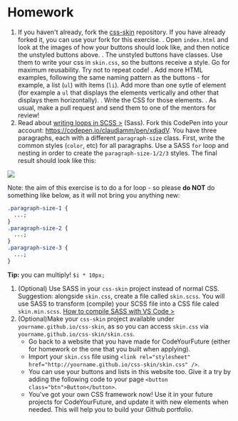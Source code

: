 # Homework

1. If you haven't already, fork the
   [css-skin](https://github.com/Code-Your-Future/css-skin) repository. If you
   have already forked it, you can use your fork for this exercise. . Open
   `index.html` and look at the images of how your buttons should look like, and
   then notice the unstyled buttons above. . The unstyled buttons have classes.
   Use them to write your css in `skin.css`, so the buttons receive a style. Go
   for maximum reusability. Try not to repeat code! . Add more HTML examples,
   following the same naming pattern as the buttons - for example, a list (`ul`)
   with items (`li`). Add more than one sytle of element (for example a `ul`
   that displays the elements vertically and other that displays them
   horizontally). . Write the CSS for those elements. . As usual, make a pull
   request and send them to one of the mentors for review!
1. Read about
   [writing loops in SCSS >](http://clubmate.fi/for-while-and-each-loops-in-sass/)
   (Sass). Fork this CodePen into your account:
   https://codepen.io/claudiamm/pen/xdjadV. You have three paragraphs, each with
   a different `paragraph-size` class. First, write the common styles (`color`,
   etc) for all paragraphs. Use a SASS `for` loop and nesting in order to create
   the `paragraph-size-1/2/3` styles. The final result should look like this:

![](assets/loop-paragraph-example.jpg)

Note: the aim of this exercise is to do a for loop - so please **do NOT** do
something like below, as it will not bring you anything new:

```css
.paragraph-size-1 {
  ...;
}
.paragraph-size-2 {
  ...;
}
.paragraph-size-3 {
  ...;
}
```

**Tip:** you can multiply! `$i * 10px;`

1. (Optional) Use SASS in your `css-skin` project instead of normal CSS.
   Suggestion: alongside `skin.css`, create a file called `skin.scss`. You will
   use SASS to transform (compile) your SCSS file into a CSS file caled
   `skin.min.scss`.
   [How to compile SASS with VS Code >](/html-css/compile-scss-instructions.html)
1. (Optional)Make your `css-skin` project available under
   `yourname.github.io/css-skin`, as so you can access `skin.css` via
   `yourname.github.io/css-skin/skin.css`.
   * Go back to a website that you have made for CodeYourFuture (either for
     homework or the one that you built when applying).
   * Import your `skin.css` file using `<link rel="stylesheet"
     href="http://yourname.github.io/css-skin/skin.css" />`.
   * You can use your buttons and lists in this website too. Give it a try by
     adding the following code to your page `<button
     class="btn">Button</button>`.
   * You've got your own CSS framework now! Use it in your future projects for
     CodeYourFuture, and update it with new elements when needed. This will help
     you to build your Github portfolio.
